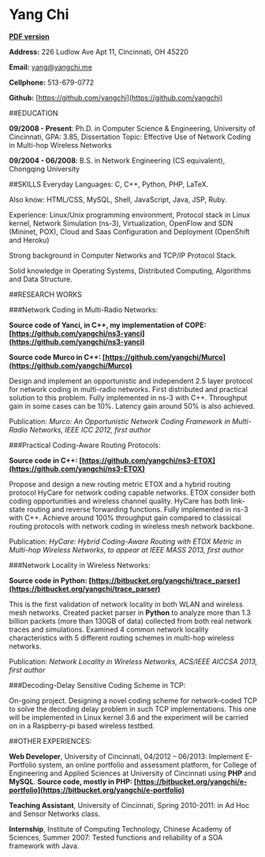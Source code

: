 Yang Chi
==============

**[PDF version](https://github.com/yangchi/YangChi_resume/blob/master/YangChi_resume.pdf?raw=true)**

**Address:** 226 Ludlow Ave Apt 11, Cincinnati, OH 45220

**Email:** [yang@yangchi.me](mailto:yang@yangchi.me)

**Cellphone:** 513-679-0772

**Github:** [https://github.com/yangchi](https://github.com/yangchi)

##EDUCATION

**09/2008 - Present**: Ph.D. in Computer Science & Engineering, University of Cincinnati, GPA: 3.85, Dissertation Topic: Effective Use of Network Coding in Multi-hop Wireless Networks

**09/2004 - 06/2008**: B.S. in Network Engineering (CS equivalent), Chongqing University

##SKILLS
Everyday Languages: C, C++, Python, PHP, LaTeX.

Also know: HTML/CSS, MySQL, Shell, JavaScript, Java, JSP, Ruby.

Experience: Linux/Unix programming environment, Protocol stack in Linux kernel, Network Simulation (ns-3), Virtualization, OpenFlow and SDN (Mininet, POX), Cloud and Saas Configuration and Deployment (OpenShift and Heroku)

Strong background in Computer Networks and TCP/IP Protocol Stack.

Solid knowledge in Operating Systems, Distributed Computing, Algorithms and Data Structure.

##RESEARCH WORKS

###Network Coding in Multi-Radio Networks: 

**Source code of Yanci, in C++, my implementation of COPE: [https://github.com/yangchi/ns3-yanci](https://github.com/yangchi/ns3-yanci)**

**Source code Murco in C++: [https://github.com/yangchi/Murco](https://github.com/yangchi/Murco)**

Design and implement an opportunistic and independent 2.5 layer protocol for network coding in multi-radio networks. First distributed and practical solution to this problem. Fully implemented in ns-3 with C++. Throughput gain in some cases can be 10%. Latency gain around 50% is also achieved.

Publication: *Murco: An Opportunistic Network Coding Framework in Multi-Radio Networks, IEEE ICC 2012, first author*

###Practical Coding-Aware Routing Protocols:

**Source code in C++: [https://github.com/yangchi/ns3-ETOX](https://github.com/yangchi/ns3-ETOX)**

Propose and design a new routing metric ETOX and a hybrid routing protocol HyCare for network coding capable networks. ETOX consider both coding opportunities and wireless channel quality. HyCare has both link-state routing and reverse forwarding functions. Fully implemented in ns-3 with C++. Achieve around 100% throughput gain compared to classical routing protocols with network coding in wireless mesh network backbone.

Publication: *HyCare: Hybrid Coding-Aware Routing with ETOX Metric in Multi-hop Wireless Networks, to appear at IEEE MASS 2013, first author*

###Network Locality in Wireless Networks:

**Source code in Python: [https://bitbucket.org/yangchi/trace_parser](https://bitbucket.org/yangchi/trace_parser)**

This is the first validation of network locality in both WLAN and wireless mesh networks. Created packet parser in **Python** to analyze more than 1.3 billion packets (more than 130GB of data) collected from both real network traces and simulations. Examined 4 common network locality characteristics with 5 different routing schemes in multi-hop wireless networks.

Publication: *Network Locality in Wireless Networks, ACS/IEEE AICCSA 2013, first author*

###Decoding-Delay Sensitive Coding Scheme in TCP:

On-going project. Designing a novel coding scheme for network-coded TCP to solve the decoding delay problem in such TCP implementations. This one will be implemented in Linux kernel 3.6 and the experiment will be carried on in a Raspberry-pi based wireless testbed.

##OTHER EXPERIENCES:

**Web Developer**, University of Cincinnati, 04/2012 – 06/2013: Implement E-Portfolio system, an online portfolio and assessment platform, for College of Engineering and Applied Sciences at University of Cincinnati using **PHP** and **MySQL**. **Source code, mostly in PHP: [https://bitbucket.org/yangchi/e-portfolio](https://bitbucket.org/yangchi/e-portfolio)**

**Teaching Assistant**, University of Cincinnati, Spring 2010-2011: in Ad Hoc and Sensor Networks class.

**Internship**, Institute of Computing Technology, Chinese Academy of Sciences, Summer 2007: Tested functions and reliability of a SOA framework with Java.
